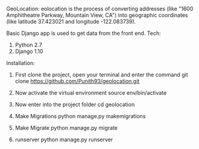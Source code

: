 GeoLocation:
eolocation is the process of converting addresses (like "1600 Amphitheatre Parkway, Mountain View, CA") into geographic coordinates (like latitude 37.423021 and longitude -122.083739).

Basic Django app is used to get data from the front end.
Tech:
1) Python 2.7
2) Django 1.10

Installation:
1) First clone the project, open your terminal and enter the command
  git clone https://github.com/Punith93/geolocation.git
  
2) Now activate the virtual environment
  source env/bin/activate
  
3) Now enter into the project folder
  cd geolocation
  
4) Make Migrations
  python manage.py makemigrations
  
5) Make Migrate
  python manage.py migrate
  
6) runserver
  python manage.py runserver
  
